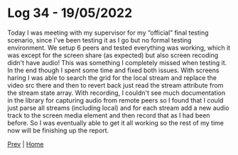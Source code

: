# Log 34 - 19/05/2022

Today I was meeting with my supervisor for my “official” final testing scenario, since I've been testing it as I go but no formal testing environment. We setup 6 peers and tested everything was working, which it was except for the screen share (as expected) but also screen recoding didn't have audio! This was something I completely missed when testing it. In the end though I spent some time and fixed both issues. With screens haring I was able to search the grid for the local stream and replace the video src there and then to revert back just read the stream attribute from the stream state array. With recording, I couldn't see much documentation in the library for capturing audio from remote peers so I found that I could just parse all streams (including local) and for each stream add a new audio track to the screen media element and then record that as I had been before. So I was eventually able to get it all working so the rest of my time now will be finishing up the report.

[Prev](17052022.md) | [Home](../../README.md)
